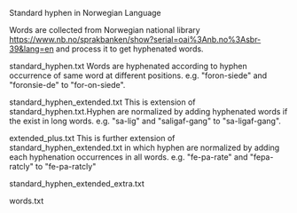 
Standard hyphen in Norwegian Language

Words are collected from Norwegian national library https://www.nb.no/sprakbanken/show?serial=oai%3Anb.no%3Asbr-39&lang=en  and process it to get hyphenated words.

standard_hyphen.txt
Words are hyphenated according to hyphen occurrence of same word at different positions. e.g. "foron-siede" and "foronsie-de" to "for-on-siede".

standard_hyphen_extended.txt 
This is extension of standard_hyphen.txt.Hyphen are normalized by adding hyphenated words if the exist in long words. e.g. "sa-lig" and "saligaf-gang" to "sa-ligaf-gang".

extended_plus.txt
This is further extension of standard_hyphen_extended.txt in which hyphen are normalized by adding each hyphenation occurrences in all words. e.g.  "fe-pa-rate" and "fepa-ratcly" to "fe-pa-ratcly" 



standard_hyphen_extended_extra.txt  

words.txt 